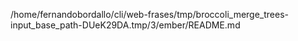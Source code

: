 /home/fernandobordallo/cli/web-frases/tmp/broccoli_merge_trees-input_base_path-DUeK29DA.tmp/3/ember/README.md